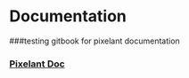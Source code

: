 # Documentation

###testing gitbook for pixelant documentation


### [Pixelant Doc](https://pixelant.gitbooks.io/doc/content/)